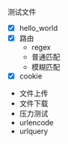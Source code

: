 测试文件

- [x] hello_world
- [x] 路由
  - regex
  - 普通匹配
  - 模糊匹配
- [x] cookie
- 文件上传
- 文件下载
- 压力测试
- urlencode
- urlquery
